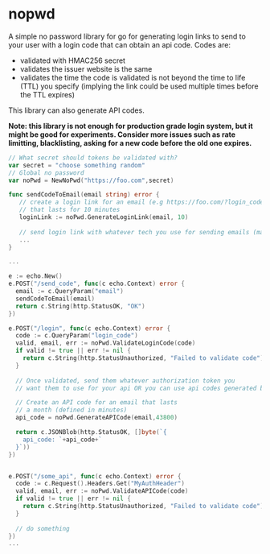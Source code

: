 # nopwd

A simple no password library for go for generating login links to send to your user with a login code that can obtain an api code. Codes are:

* validated with HMAC256 secret
* validates the issuer website is the same
* validates the time the code is validated is not beyond the time to life (TTL) you specify (implying the link could be used multiple times before the TTL expires)

This library can also generate API codes.

**Note: this library is not enough for production grade login system, but it might be good for experiments. Consider more issues such as rate limitting, blacklisting, asking for a new code before the old one expires.**

```go
// What secret should tokens be validated with?
var secret = "choose something random"
// Global no password
var noPwd = NewNoPwd("https://foo.com",secret)

func sendCodeToEmail(email string) error {
   // create a login link for an email (e.g https://foo.com/?login_code=ABSDIMOIAd... )
   // that lasts for 10 minutes
   loginLink := noPwd.GenerateLoginLink(email, 10)
   
   // send login link with whatever tech you use for sending emails (mailgun, etc.)
   ...
}

...

e := echo.New()
e.POST("/send_code", func(c echo.Context) error {
  email := c.QueryParam("email")
  sendCodeToEmail(email)
  return c.String(http.StatusOK, "OK")
})

e.POST("/login", func(c echo.Context) error {
  code := c.QueryParam("login_code")
  valid, email, err := noPwd.ValidateLoginCode(code)
  if valid != true || err != nil {
    return c.String(http.StatusUnauthorized, "Failed to validate code")
  }
  
  // Once validated, send them whatever authorization token you 
  // want them to use for your api OR you can use api codes generated by NoPwd

  // Create an API code for an email that lasts 
  // a month (defined in minutes)
  api_code = noPwd.GenerateAPICode(email,43800) 

  return c.JSONBlob(http.StatusOK, []byte(`{
    api_code: `+api_code+`
  }`))
})


e.POST("/some_api", func(c echo.Context) error {
  code := c.Request().Headers.Get("MyAuthHeader")
  valid, email, err := noPwd.ValidateAPICode(code)
  if valid != true || err != nil {
    return c.String(http.StatusUnauthorized, "Failed to validate code")
  }
  
  // do something
})
...
````
